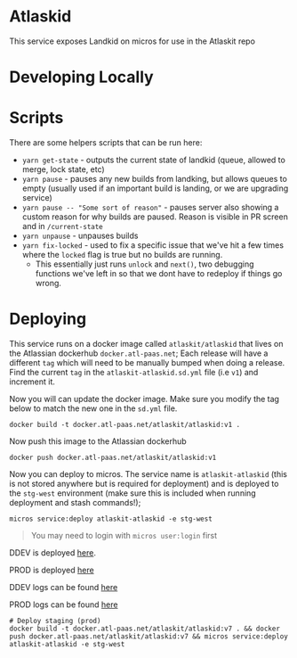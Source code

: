 # Atlaskid

This service exposes Landkid on micros for use in the Atlaskit repo

# Developing Locally

# Scripts

There are some helpers scripts that can be run here:

* `yarn get-state` - outputs the current state of landkid (queue, allowed to merge, lock state, etc)
* `yarn pause` - pauses any new builds from landking, but allows queues to empty (usually used if an important build is landing, or we are upgrading service)
* `yarn pause -- "Some sort of reason"` - pauses server also showing a custom reason for why builds are paused. Reason is visible in PR screen and in `/current-state`
* `yarn unpause` - unpauses builds
* `yarn fix-locked` - used to fix a specific issue that we've hit a few times where the `locked` flag is true but no builds are running.
  * This essentially just runs `unlock` and `next()`, two debugging functions we've left in so that we dont have to redeploy if things go wrong.

# Deploying

This service runs on a docker image called `atlaskit/atlaskid` that lives on the Atlassian dockerhub `docker.atl-paas.net`;
Each release will have a different `tag` which will need to be manually bumped when doing a release. Find the current `tag` in
the `atlaskit-atlaskid.sd.yml` file (i.e `v1`) and increment it.

Now you will can update the docker image. Make sure you modify the tag below to match the new one in the `sd.yml` file.

```
docker build -t docker.atl-paas.net/atlaskit/atlaskid:v1 .
```

Now push this image to the Atlassian dockerhub

```
docker push docker.atl-paas.net/atlaskit/atlaskid:v1
```

Now you can deploy to micros. The service name is `atlaskit-atlaskid` (this is not stored anywhere but is required for deployment) and is
deployed to the `stg-west` environment (make sure this is included when running deployment and stash commands!);

```
micros service:deploy atlaskit-atlaskid -e stg-west
```

> You may need to login with `micros user:login` first

DDEV is deployed [here](https://atlaskit-atlaskid.ap-southeast-2.dev.public.atl-paas.net/).

PROD is deployed [here](https://atlaskit-atlaskid.us-west-1.staging.public.atl-paas.net/)

DDEV logs can be found [here](https://splunk.atlassian.io/en-US/app/search/search?q=search%20source%3DHyOo_YRSz%20m.t%3Dapplication%20env%3Dddev%20index%3Dobzg6zdvmn2c2ztbmjzgsyy&earliest=-15m&latest=now&display.page.search.mode=verbose&dispatch.sample_ratio=1&sid=1517375378.26745_4DCAA4A3-284A-4537-9FEC-85A2DF05C4ED)

PROD logs can be found [here](https://splunk.atlassian.io/en-GB/app/search/search?earliest=-15m&latest=now&q=search%20source%3DHyOo_YRSz%20m.t%3Dapplication%20env%3Dstg-west%20index%3Dobzg6zdvmn2c2ztbmjzgsyy&display.events.fields=%5B%22message%22%2C%20%22m.sv%22%5D&display.page.search.mode=verbose&dispatch.sample_ratio=1&sid=1517460620.41659_E7788A4C-2494-4763-81E0-36C703BBF35D)



```
# Deploy staging (prod)
docker build -t docker.atl-paas.net/atlaskit/atlaskid:v7 . && docker push docker.atl-paas.net/atlaskit/atlaskid:v7 && micros service:deploy atlaskit-atlaskid -e stg-west
```
